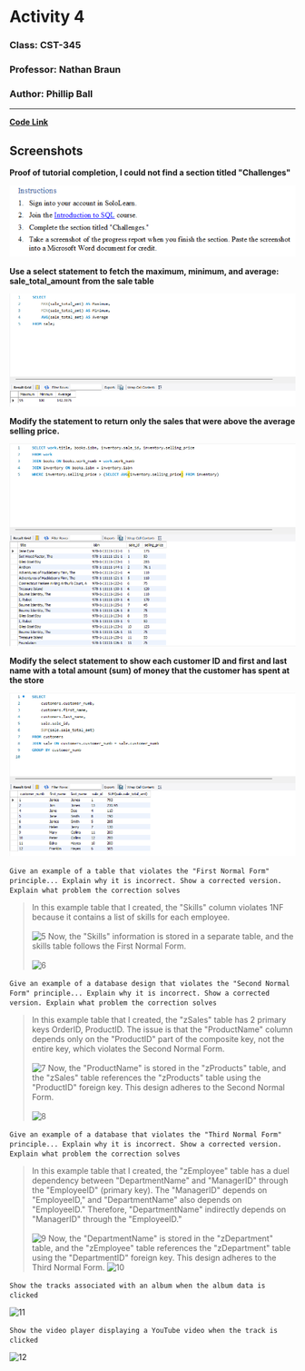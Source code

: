 # Activity 4

### Class: CST-345
### Professor: Nathan Braun
### Author: Phillip Ball

---

**[Code Link](https://github.com/PhillipBall1/GCU/tree/main/cst345/week3/DatabaseSQLMusicApp)**

## Screenshots

**Proof of tutorial completion, I could not find a section titled "Challenges"**

![1](docs/1.png)

**Use a select statement to fetch the maximum, minimum, and average: sale_total_amount from the sale table**

![2](docs/2.png)

**Modify the statement to return only the sales that were above the average selling price.**

![3](docs/3.png)

**Modify the select statement to show each customer ID and first and last name with a total amount (sum) of money that the customer has spent at the store**

![4](docs/4.png)

```Give an example of a table that violates the "First Normal Form" principle... Explain why it is incorrect. Show a corrected version. Explain what problem the correction solves```

>In this example table that I created, the "Skills" column violates 1NF because it contains a list of skills for each employee. </br></br>
![5](docs/5.png)
>Now, the "Skills" information is stored in a separate table, and the skills table follows the First Normal Form.</br></br>
![6](docs/6.png)

```Give an example of a database design that violates the "Second Normal Form" principle... Explain why it is incorrect. Show a corrected version. Explain what problem the correction solves```

>In this example table that I created, the "zSales" table has 2 primary keys OrderID, ProductID. The issue is that the "ProductName" column depends only on the "ProductID" part of the composite key, not the entire key, which violates the Second Normal Form.</br></br>
![7](docs/7.png)
>Now, the "ProductName" is stored in the "zProducts" table, and the "zSales" table references the "zProducts" table using the "ProductID" foreign key. This design adheres to the Second Normal Form.</br></br>
![8](docs/8.png)

```Give an example of a database that violates the "Third Normal Form" principle... Explain why it is incorrect. Show a corrected version. Explain what problem the correction solves```

>In this example table that I created, the "zEmployee" table has a duel dependency between "DepartmentName" and "ManagerID" through the "EmployeeID" (primary key). The "ManagerID" depends on "EmployeeID," and "DepartmentName" also depends on "EmployeeID." Therefore, "DepartmentName" indirectly depends on "ManagerID" through the "EmployeeID."</br></br>
![9](docs/9.png)
>Now, the "DepartmentName" is stored in the "zDepartment" table, and the "zEmployee" table references the "zDepartment" table using the "DepartmentID" foreign key. This design adheres to the Third Normal Form.
![10](docs/10.png)

```Show the tracks associated with an album when the album data is clicked```

![11](docs/11.png)

```Show the video player displaying a YouTube video when the track is clicked```

![12](docs/12.png)